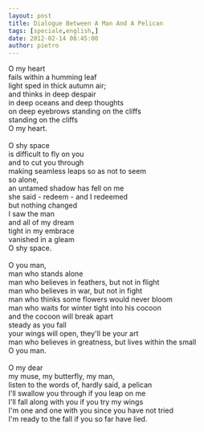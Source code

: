 ```yaml
---
layout: post
title: Dialogue Between A Man And A Pelican
tags: [speciale,english,]
date: 2012-02-14 08:45:00
author: pietro
---
```

O my heart<br/>fails within a humming leaf<br/>light sped in thick autumn air;<br/>and thinks in deep despair<br/>in deep oceans and deep thoughts<br/>on deep eyebrows standing on the cliffs<br/>standing on the cliffs<br/>O my heart.<br/><br/>O shy space<br/>is difficult to fly on you<br/>and to cut you through<br/>making seamless leaps so as not to seem<br/>so alone,<br/>an untamed shadow has fell on me<br/>she said - redeem - and I redeemed<br/>but nothing changed<br/>I saw the man<br/>and all of my dream<br/>tight in my embrace<br/>vanished in a gleam<br/>O shy space.<br/><br/>O you man,<br/>man who stands alone<br/>man who believes in feathers,&nbsp;but not in flight<br/>man who believes in war, but not in fight<br/>man who thinks some flowers would never bloom<br/>man who waits for winter tight into his cocoon<br/>and the cocoon will break apart<br/>steady as you fall<br/>your wings will open, they'll be your art<br/>man who believes in greatness, but lives within the small<br/>O you man.<br/><br/>O my dear<br/>my muse, my butterfly, my man,<br/>listen to the words of, hardly said, a pelican<br/>I'll swallow you through if you leap on me<br/>I'll fall along with you if you try my wings<br/>I'm one and one with you since you have not tried<br/>I'm ready to the fall if you so far have lied.
